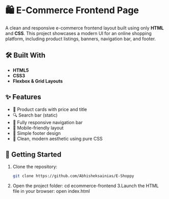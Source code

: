 # 🛍️ E-Commerce Frontend Page

A clean and responsive e-commerce frontend layout built using only **HTML** and **CSS**. This project showcases a modern UI for an online shopping platform, including product listings, banners, navigation bar, and footer.

## 🛠️ Built With

- **HTML5**
- **CSS3**
- **Flexbox & Grid Layouts**

## ✨ Features

- 👕 Product cards with price and title
- 🔍 Search bar (static)
- 🧭 Fully responsive navigation bar
- 📱 Mobile-friendly layout
- 🧾 Simple footer design
- 🎨 Clean, modern aesthetic using pure CSS


## 🚀 Getting Started

1. Clone the repository:
   ```bash
   git clone https://github.com/Abhisheksainias/E-Shoppy

2. Open the project folder:
   cd ecommerce-frontend
3.Launch the HTML file in your browser:
 open index.html
